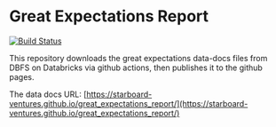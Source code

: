 # Great Expectations Report


[![Build Status](https://github.com/starboard-ventures/great_expectations_report//actions/workflows/gen_site.yaml/badge.svg?branch=master)](https://github.com/starboard-ventures/great_expectations_report/actions)


This repository downloads the great expectations data-docs files from DBFS on Databricks via github actions, then publishes it to the github pages.

The data docs URL: [https://starboard-ventures.github.io/great_expectations_report/](https://starboard-ventures.github.io/great_expectations_report/) 

